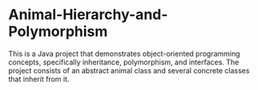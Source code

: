 # Animal-Hierarchy-and-Polymorphism
This is a Java project that demonstrates object-oriented programming concepts, specifically inheritance, polymorphism, and interfaces. The project consists of an abstract animal class and several concrete classes that inherit from it.
